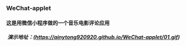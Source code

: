 ### WeChat-applet
#### 这是用微信小程序做的一个音乐电影评论应用 
#####  演示地址：(https://ainytong920920.github.io/WeChat-applet/01.gif)
